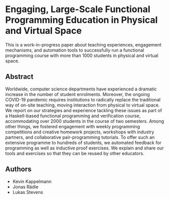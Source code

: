 # Engaging, Large-Scale Functional Programming Education in Physical and Virtual Space

This is a work-in-progress paper about teaching experiences,
engagement mechanisms,
and automation tools to successfully run a
functional programming
course with more than 1000 students
in physical and virtual space.

## Abstract

Worldwide, computer science departments have experienced a dramatic increase in the number of student enrolments.
Moreover, the ongoing COVID-19 pandemic requires institutions to radically replace the traditional way of on-site teaching,
moving interaction from physical to virtual space.
We report on our strategies and experience tackling these issues
as part of a Haskell-based functional programming and verification course,
accommodating over 2000 students in the course of two semesters.
Among other things,
we fostered engagement with weekly programming competitions
and creative homework projects,
workshops with industry partners,
and collaborative pair-programming tutorials.
To offer such an extensive programme to hundreds of students,
we automated feedback for programming as well as
inductive proof exercises.
We explain and share our tools and exercises so that they can be reused by other educators.

## Authors

- Kevin Kappelmann
- Jonas Rädle
- Lukas Stevens
